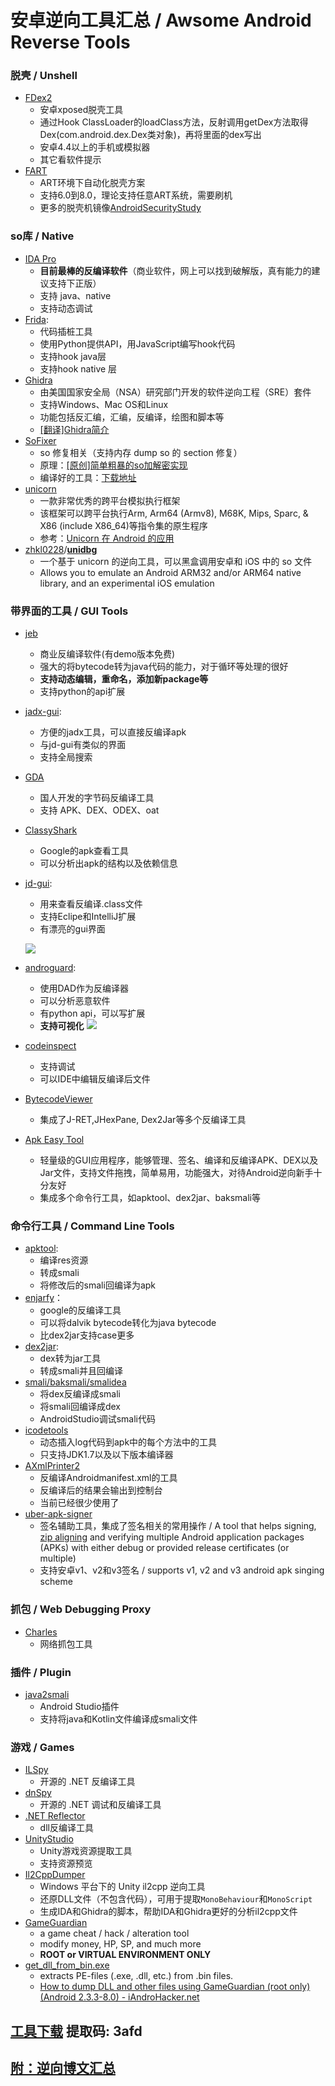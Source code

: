 # 安卓逆向工具汇总 / Awsome Android Reverse Tools

### 脱壳 / Unshell

* [FDex2](https://bbs.pediy.com/thread-224105.htm)
  * 安卓xposed脱壳工具
  * 通过Hook ClassLoader的loadClass方法，反射调用getDex方法取得Dex(com.android.dex.Dex类对象)，再将里面的dex写出
  * 安卓4.4以上的手机或模拟器
  * 其它看软件提示
* [FART](https://github.com/hanbinglengyue/FART)
  * ART环境下自动化脱壳方案
  * 支持6.0到8.0，理论支持任意ART系统，需要刷机
  * 更多的脱壳机镜像[AndroidSecurityStudy](https://github.com/r0ysue/AndroidSecurityStudy)


### so库 / Native

* [IDA Pro](https://www.hex-rays.com/products/ida/)
  * __目前最棒的反编译软件__（商业软件，网上可以找到破解版，真有能力的建议支持下正版）
  * 支持 java、native
  * 支持动态调试
* [Frida](https://www.frida.re/): 
  * 代码插桩工具
  * 使用Python提供API，用JavaScript编写hook代码
  * 支持hook java层
  * 支持hook native 层
* [Ghidra](https://github.com/NationalSecurityAgency/ghidra)
  * 由美国国家安全局（NSA）研究部门开发的软件逆向工程（SRE）套件
  * 支持Windows、Mac OS和Linux
  * 功能包括反汇编，汇编，反编译，绘图和脚本等
  * [[翻译]Ghidra简介](https://bbs.pediy.com/thread-250056.htm)
* [SoFixer](https://github.com/F8LEFT/SoFixer)
  * so 修复相关（支持内存 dump so 的 section 修复）
  * 原理：[[原创]简单粗暴的so加解密实现](https://bbs.pediy.com/thread-191649.htm)
  * 编译好的工具：[下载地址](https://github.com/WuFengXue/AndroidBinUtils/releases/tag/SoFixer-v0.2)
* [unicorn](https://github.com/unicorn-engine/unicorn)
  * 一款非常优秀的跨平台模拟执行框架
  * 该框架可以跨平台执行Arm, Arm64 (Armv8), M68K, Mips, Sparc, & X86 (include X86_64)等指令集的原生程序
  * 参考：[Unicorn 在 Android 的应用](https://bbs.pediy.com/thread-253868.htm)
* [zhkl0228](https://github.com/zhkl0228)/**[unidbg](https://github.com/zhkl0228/unidbg)**
  * 一个基于 unicorn 的逆向工具，可以黑盒调用安卓和 iOS 中的 so 文件
  * Allows you to emulate an Android ARM32 and/or ARM64 native library, and an experimental iOS emulation

### 带界面的工具 / GUI Tools

* [jeb](https://www.pnfsoftware.com/)
  
  * 商业反编译软件(有demo版本免费)
  * 强大的将bytecode转为java代码的能力，对于循环等处理的很好
  * **支持动态编辑，重命名，添加新package等**
  * 支持python的api扩展

* [jadx-gui](https://github.com/skylot/jadx/tree/master/jadx-gui/src/main/java/jadx/gui):     

   * 方便的jadx工具，可以直接反编译apk
   * 与jd-gui有类似的界面
   * 支持全局搜索

* [GDA](https://github.com/charles2gan/GDA-android-reversing-Tool)

   * 国人开发的字节码反编译工具
   * 支持 APK、DEX、ODEX、oat

* [ClassyShark](https://github.com/google/android-classyshark)

   * Google的apk查看工具
   * 可以分析出apk的结构以及依赖信息

* [jd-gui](http://jd.benow.ca/):
  
  * 用来查看反编译.class文件
  * 支持Eclipe和IntelliJ扩展
  * 有漂亮的gui界面
  
  ![](http://java-decompiler.github.io/img/jd-gui.png)
  
* [androguard](https://github.com/androguard/androguard): 

   * 使用DAD作为反编译器
   * 可以分析恶意软件
   * 有python api，可以写扩展
   * **支持可视化**
   ![](https://raw.githubusercontent.com/Juude/droidReverse/master/art/guard.png)

* [codeinspect](http://sseblog.ec-spride.de/tools/codeinspect/)
   * 支持调试
   * 可以IDE中编辑反编译后文件
   
* [BytecodeViewer](https://bytecodeviewer.com/)   
  
  * 集成了J-RET,JHexPane, Dex2Jar等多个反编译工具
  
* [Apk Easy Tool](https://www.softpedia.com/get/Programming/Debuggers-Decompilers-Dissasemblers/Apk-Easy-Tool.shtml)

   * 轻量级的GUI应用程序，能够管理、签名、编译和反编译APK、DEX以及Jar文件，支持文件拖拽，简单易用，功能强大，对待Android逆向新手十分友好
   * 集成多个命令行工具，如apktool、dex2jar、baksmali等

### 命令行工具 / Command Line Tools

* [apktool](https://ibotpeaches.github.io/Apktool/): 
  * 编译res资源
  * 转成smali
  * 将修改后的smali回编译为apk
* [enjarfy](https://github.com/google/enjarify)：
  * google的反编译工具
  * 可以将dalvik bytecode转化为java bytecode
  * 比dex2jar支持case更多
* [dex2jar](https://github.com/pxb1988/dex2jar): 
  * dex转为jar工具
  * 转成smali并且回编译
* [smali/baksmali/smalidea](https://github.com/JesusFreke/smali)
  * 将dex反编译成smali
  * 将smali回编译成dex
  * AndroidStudio调试smali代码
* [icodetools](https://github.com/fourbrother/icodetools)
  * 动态插入log代码到apk中的每个方法中的工具
  * 只支持JDK1.7以及以下版本编译器
* [AXmlPrinter2](http://code.google.com/p/android4me/downloads/list)
  * 反编译Androidmanifest.xml的工具
  * 反编译后的结果会输出到控制台
  * 当前已经很少使用了
* [uber-apk-signer](https://github.com/patrickfav/uber-apk-signer)
  * 签名辅助工具，集成了签名相关的常用操作 / A tool that helps signing, [zip aligning](https://developer.android.com/studio/command-line/zipalign.html) and verifying multiple Android application packages (APKs) with either debug or provided release certificates (or multiple)
  * 支持安卓v1、v2和v3签名 / supports v1, v2 and v3 android apk singing scheme

### 抓包 / Web Debugging Proxy

* [Charles](https://www.charlesproxy.com/)
  * 网络抓包工具

### 插件 / Plugin

* [java2smali](https://github.com/ollide/intellij-java2smali)
  * Android Studio插件
  * 支持将java和Kotlin文件编译成smali文件

### 游戏 / Games

* [ILSpy](https://github.com/icsharpcode/ILSpy)
  * 开源的 .NET 反编译工具
* [dnSpy](https://github.com/0xd4d/dnSpy)
  * 开源的 .NET 调试和反编译工具
* [.NET Reflector](http://www.red-gate.com/products/dotnet-development/reflector/)
  * dll反编译工具
* [UnityStudio](https://github.com/Perfare/UnityStudio)
  * Unity游戏资源提取工具
  * 支持资源预览
* [Il2CppDumper](https://github.com/Perfare/Il2CppDumper)
  * Windows 平台下的 Unity il2cpp 逆向工具
  * 还原DLL文件（不包含代码），可用于提取`MonoBehaviour`和`MonoScript`
  * 生成IDA和Ghidra的脚本，帮助IDA和Ghidra更好的分析il2cpp文件
* [GameGuardian](https://gameguardian.net/download)
  * a game cheat / hack / alteration tool
  * modify money, HP, SP, and much more
  * **ROOT or VIRTUAL ENVIRONMENT ONLY**
* [get_dll_from_bin.exe](https://gameguardian.net/forum/files/file/7-utility-for-extracting-dll-files-from-various-dumps/)
  * extracts PE-files (.exe, .dll, etc.) from .bin files.
  * [How to dump DLL and other files using GameGuardian (root only) (Android 2.3.3-8.0) - iAndroHacker.net](https://gameguardian.net/forum/topic/17965-how-to-dump-dll-and-other-files-using-gameguardian-root-only-android-233-80-iandrohackernet/)



## [**工具下载**](https://pan.baidu.com/s/1wLQyg6JD8MnJgklhlfczZw)   **提取码**: 3afd



## [附：逆向博文汇总](https://github.com/WuFengXue/android-reverse/blob/master/post.md)